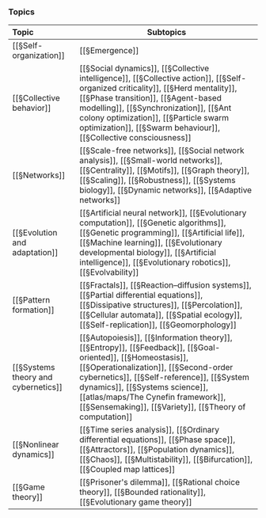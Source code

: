 


### Topics

| Topic                               | Subtopics                                                                                                                                                                                                                                                                                                                      |
|:----------------------------------- | ------------------------------------------------------------------------------------------------------------------------------------------------------------------------------------------------------------------------------------------------------------------------------------------------------------------------------ |
| [[§Self-organization]]              | [[§Emergence]]                                                                                                                                                                                                                                                                                                                 |
| [[§Collective behavior]]            | [[§Social dynamics]], [[§Collective intelligence]], [[§Collective action]], [[§Self-organized criticality]], [[§Herd mentality]], [[§Phase transition]], [[§Agent-based modelling]], [[§Synchronization]], [[§Ant colony optimization]], [[§Particle swarm optimization]], [[§Swarm behaviour]], [[§Collective consciousness]] |
| [[§Networks]]                       | [[§Scale-free networks]], [[§Social network analysis]], [[§Small-world networks]], [[§Centrality]], [[§Motifs]], [[§Graph theory]], [[§Scaling]], [[§Robustness]], [[§Systems biology]], [[§Dynamic networks]], [[§Adaptive networks]]                                                                                         |
| [[§Evolution and adaptation]]       | [[§Artificial neural network]], [[§Evolutionary computation]], [[§Genetic algorithms]], [[§Genetic programming]], [[§Artificial life]], [[§Machine learning]], [[§Evolutionary developmental biology]], [[§Artificial intelligence]], [[§Evolutionary robotics]], [[§Evolvability]]                                            |
| [[§Pattern formation]]              | [[§Fractals]], [[§Reaction–diffusion systems]], [[§Partial differential equations]], [[§Dissipative structures]], [[§Percolation]], [[§Cellular automata]], [[§Spatial ecology]], [[§Self-replication]], [[§Geomorphology]]                                                                                                    |
| [[§Systems theory and cybernetics]] | [[§Autopoiesis]], [[§Information theory]], [[§Entropy]], [[§Feedback]], [[§Goal-oriented]], [[§Homeostasis]], [[§Operationalization]], [[§Second-order cybernetics]], [[§Self-reference]], [[§System dynamics]], [[§Systems science]], [[atlas/maps/The Cynefin framework]], [[§Sensemaking]], [[§Variety]], [[§Theory of computation]]       |
| [[§Nonlinear dynamics]]             | [[§Time series analysis]], [[§Ordinary differential equations]], [[§Phase space]], [[§Attractors]], [[§Population dynamics]], [[§Chaos]], [[§Multistability]], [[§Bifurcation]], [[§Coupled map lattices]]                                                                                                                     |
| [[§Game theory]]                    | [[§Prisoner's dilemma]], [[§Rational choice theory]], [[§Bounded rationality]], [[§Evolutionary game theory]]                                                                                                                                                                                                                  |
